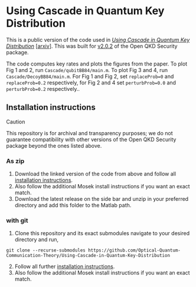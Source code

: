 # Using Cascade in Quantum Key Distribution

This is a public version of the code used in *[Using Cascade in Quantum Key Distribution](https://journals.aps.org/prapplied/abstract/10.1103/PhysRevApplied.20.064040)* \[[arxiv](https://arxiv.org/pdf/2307.00576)\]. This was built for [v2.0.2](https://github.com/Optical-Quantum-Communication-Theory/openQKDsecurity/releases/tag/v2.0.2) of the Open QKD Security package.

The code computes key rates and plots the figures from the paper. To plot Fig 1 and 2, run `Cascade/qubitBB84/main.m`. To plot Fig 3 and 4, run `Cascade/DecoyBB84/main.m`. For Fig 1 and Fig 2, set `replaceProb=0` and `replaceProb=0.2` respectively, for Fig 2 and 4 set `perturbProb=0.0` and `perturbProb=0.2` respectively..


## Installation instructions
> [!CAUTION]
> This repository is for archival and transparency purposes; we do not guarantee compatibility with other versions of the Open QKD Security package beyond the ones listed above.

### As zip
1. Download the linked version of the code from above and follow all [installation instructions](https://github.com/Optical-Quantum-Communication-Theory/openQKDsecurity/tree/06a2a37bffd8e207a0803ebb3737a13bb7b4f1fd).
2. Also follow the additional Mosek install instructions if you want an exact match.
3. Download the latest release on the side bar and unzip in your preferred directory and add this folder to the Matlab path.


### with git
1. Clone this repository and its exact submodules navigate to your desired directory and run,
```
git clone --recurse-submodules https://github.com/Optical-Quantum-Communication-Theory/Using-Cascade-in-Quantum-Key-Distribution
```
2. Follow all further [installation instructions](https://github.com/Optical-Quantum-Communication-Theory/openQKDsecurity/tree/06a2a37bffd8e207a0803ebb3737a13bb7b4f1fd).
3. Also follow the additional Mosek install instructions if you want an exact match.
